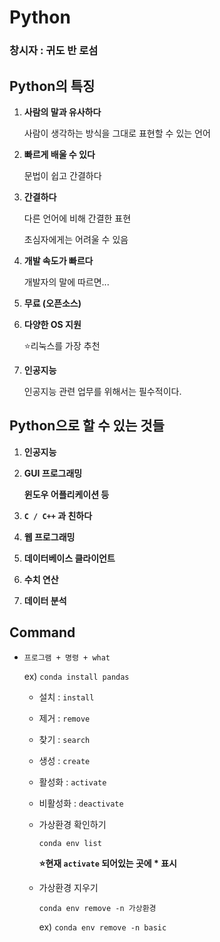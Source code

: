 # Python

### 창시자 : 귀도 반 로섬



## Python의 특징

1. **사람의 말과 유사하다**

   사람이 생각하는 방식을 그대로 표현할 수 있는 언어

2. **빠르게 배울 수 있다**

   문법이 쉽고 간결하다

3. **간결하다**

   다른 언어에 비해 간결한 표현

   초심자에게는 어려울 수 있음

4. **개발 속도가 빠르다**

   개발자의 말에 따르면...

5. **무료 (오픈소스)**

6. **다양한 OS 지원**

   :star:리눅스를 가장 추천

7. **인공지능**

   인공지능 관련 업무를 위해서는 필수적이다.



## Python으로 할 수 있는 것들

1. **인공지능**

2. **GUI 프로그래밍**

   **윈도우 어플리케이션 등**

3. **`C / C++` 과 친하다**

4. **웹 프로그래밍**

5. **데이터베이스 클라이언트**

6. **수치 연산**

7. **데이터 분석**



## Command

- `프로그램 + 명령 + what`

  ex) `conda install pandas`

  - 설치 : `install`

  - 제거 : `remove`

  - 찾기 : `search`

  - 생성 : `create`

  - 활성화 : `activate`

  - 비활성화 : `deactivate`

  - 가상환경 확인하기

    `conda env list` 

    **:star:현재 `activate` 되어있는 곳에 * 표시**

  - 가상환경 지우기

    `conda env remove -n 가상환경`

    ex) `conda env remove -n basic`